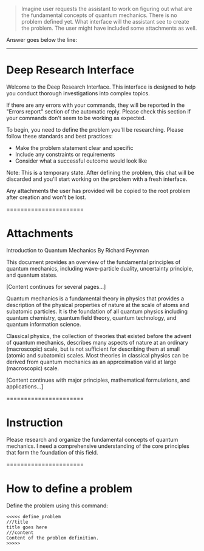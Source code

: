 > Imagine user requests the assistant to work on figuring out what are the fundamental concepts of quantum mechanics. There is no problem defined yet. What interface will the assistant see to create the problem. The user might have included some attachments as well.

Answer goes below the line:

---

# Deep Research Interface

Welcome to the Deep Research Interface. This interface is designed to help you conduct thorough investigations into complex topics.

If there are any errors with your commands, they will be reported in the "Errors report" section of the automatic reply. Please check this section if your commands don't seem to be working as expected.

To begin, you need to define the problem you'll be researching. Please follow these standards and best practices:
- Make the problem statement clear and specific
- Include any constraints or requirements
- Consider what a successful outcome would look like

Note: This is a temporary state. After defining the problem, this chat will be discarded and you'll start working on the problem with a fresh interface.

Any attachments the user has provided will be copied to the root problem after creation and won't be lost.

======================
# Attachments

<attachments>
<attachment name="quantum_mechanics_intro.pdf">
Introduction to Quantum Mechanics
By Richard Feynman

This document provides an overview of the fundamental principles of quantum mechanics, including wave-particle duality, uncertainty principle, and quantum states.

[Content continues for several pages...]
</attachment>

<attachment name="https://en.wikipedia.org/wiki/Quantum_mechanics">
Quantum mechanics is a fundamental theory in physics that provides a description of the physical properties of nature at the scale of atoms and subatomic particles. It is the foundation of all quantum physics including quantum chemistry, quantum field theory, quantum technology, and quantum information science.

Classical physics, the collection of theories that existed before the advent of quantum mechanics, describes many aspects of nature at an ordinary (macroscopic) scale, but is not sufficient for describing them at small (atomic and subatomic) scales. Most theories in classical physics can be derived from quantum mechanics as an approximation valid at large (macroscopic) scale.

[Content continues with major principles, mathematical formulations, and applications...]
</attachment>
</attachments>

======================
# Instruction
Please research and organize the fundamental concepts of quantum mechanics. I need a comprehensive understanding of the core principles that form the foundation of this field.

======================
# How to define a problem
Define the problem using this command:
```
<<<<< define_problem
///title
title goes here
///content
Content of the problem definition.
>>>>>
```
